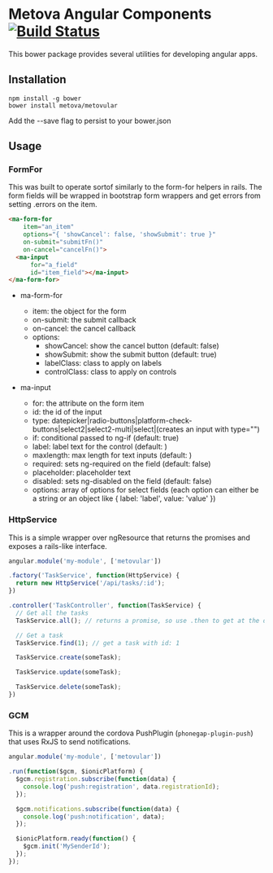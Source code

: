 # Metova Angular Components [![Build Status](https://travis-ci.org/metova/metovular.svg?branch=master)](https://travis-ci.org/metova/metovular)

This bower package provides several utilities for developing angular apps.

## Installation

```
npm install -g bower
bower install metova/metovular
```

Add the --save flag to persist to your bower.json

## Usage

### FormFor

This was built to operate sortof similarly to the form-for helpers in rails. The form fields will be wrapped in bootstrap form wrappers and get errors from setting .errors on the item.

```html
<ma-form-for
    item="an_item"
    options="{ 'showCancel': false, 'showSubmit': true }"
    on-submit="submitFn()"
    on-cancel="cancelFn()">
  <ma-input
      for="a_field"
      id="item_field"></ma-input>
</ma-form-for>
```

- ma-form-for
  - item: the object for the form
  - on-submit: the submit callback
  - on-cancel: the cancel callback
  - options:
    - showCancel: show the cancel button (default: false)
    - showSubmit: show the submit button (default: true)
    - labelClass: class to apply on labels
    - controlClass: class to apply on controls

- ma-input
  - for: the attribute on the form item
  - id: the id of the input
  - type: datepicker|radio-buttons|platform-check-buttons|select2|select2-multi|select|<other>(creates an input with type="<other>")
  - if: conditional passed to ng-if (default: true)
  - label: label text for the control (default: )
  - maxlength: max length for text inputs (default: )
  - required: sets ng-required on the field (default: false)
  - placeholder: placeholder text
  - disabled: sets ng-disabled on the field (default: false)
  - options: array of options for select fields (each option can either be a string or an object like { label: 'label', value: 'value' })


### HttpService

This is a simple wrapper over ngResource that returns the promises and exposes a rails-like interface.

```javascript
angular.module('my-module', ['metovular'])

.factory('TaskService', function(HttpService) {
  return new HttpService('/api/tasks/:id');
})

.controller('TaskController', function(TaskService) {
  // Get all the tasks
  TaskService.all(); // returns a promise, so use .then to get at the data

  // Get a task
  TaskService.find(1); // get a task with id: 1

  TaskService.create(someTask);

  TaskService.update(someTask);

  TaskService.delete(someTask);
})
```

### GCM

This is a wrapper around the cordova PushPlugin (`phonegap-plugin-push`) that uses RxJS to send notifications.

```javascript
angular.module('my-module', ['metovular'])

.run(function($gcm, $ionicPlatform) {
  $gcm.registration.subscribe(function(data) {
    console.log('push:registration', data.registrationId);
  });

  $gcm.notifications.subscribe(function(data) {
    console.log('push:notification', data);
  });

  $ionicPlatform.ready(function() {
    $gcm.init('MySenderId');
  });
});
```
